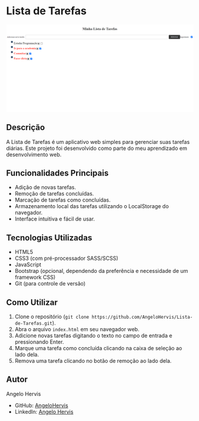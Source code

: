 # Lista de Tarefas

<div style="display:flex; align-items:center; justify-content:center; margin-bottom:20px">
<img src="img/projeto.png" >
</div>

## Descrição
A Lista de Tarefas é um aplicativo web simples para gerenciar suas tarefas diárias. Este projeto foi desenvolvido como parte do meu aprendizado em desenvolvimento web.

## Funcionalidades Principais
- Adição de novas tarefas.
- Remoção de tarefas concluídas.
- Marcação de tarefas como concluídas.
- Armazenamento local das tarefas utilizando o LocalStorage do navegador.
- Interface intuitiva e fácil de usar.

## Tecnologias Utilizadas
- HTML5
- CSS3 (com pré-processador SASS/SCSS)
- JavaScript
- Bootstrap (opcional, dependendo da preferência e necessidade de um framework CSS)
- Git (para controle de versão)

## Como Utilizar
1. Clone o repositório (`git clone https://github.com/AngeloHervis/Lista-de-Tarefas.git`).
2. Abra o arquivo `index.html` em seu navegador web.
3. Adicione novas tarefas digitando o texto no campo de entrada e pressionando Enter.
4. Marque uma tarefa como concluída clicando na caixa de seleção ao lado dela.
5. Remova uma tarefa clicando no botão de remoção ao lado dela.

## Autor
Angelo Hervis
- GitHub: [AngeloHervis](https://github.com/AngeloHervis)
- LinkedIn: [Angelo Hervis](https://www.linkedin.com/in/angelo-hervis/)
